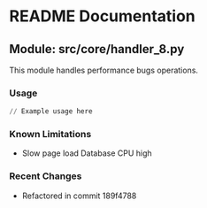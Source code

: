 # README Documentation

## Module: src/core/handler_8.py

This module handles performance bugs operations.

### Usage

```python
// Example usage here
```

### Known Limitations

- Slow page load Database CPU high

### Recent Changes

- Refactored in commit 189f4788
